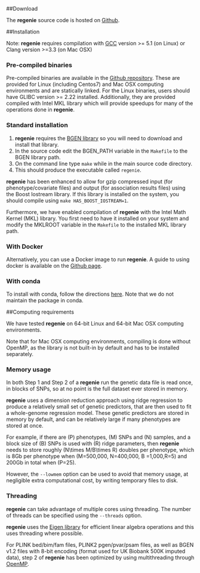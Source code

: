 ##Download

The **regenie** source code is hosted on
[Github](https://github.com/rgcgithub/regenie).

##Installation

Note: **regenie** requires compilation with 
[GCC](https://gcc.gnu.org) version >= 5.1 (on Linux) 
or Clang version >=3.3 (on Mac OSX)

### Pre-compiled binaries

Pre-compiled binaries are available in the 
[Github repository](https://github.com/rgcgithub/regenie/releases).
These are provided for Linux (including Centos7) and Mac OSX 
computing environments and are statically linked. 
For the Linux binaries, users should have GLIBC version >= 2.22 installed.
Additionally, they are provided compiled with Intel MKL library which
will provide speedups for many of the operations done in **regenie**. 


### Standard installation
1. **regenie** requires the
  [BGEN library](https://enkre.net/cgi-bin/code/bgen/dir?ci=trunk) so
  you will need to download and install that library.
2. In the source code edit the BGEN_PATH variable in the `Makefile`
   to the BGEN library path.
3. On the command line type `make` while in the main source code directory.
4. This should produce the executable called `regenie`.

**regenie** has been enhanced to allow for gzip compressed input 
(for phenotype/covariate files) and output (for association results files)
 using the Boost Iostream library. 
If this library is installed on the system, you should compile using 
`make HAS_BOOST_IOSTREAM=1`. 

Furthermore, we have enabled compilation of **regenie** with
the Intel Math Kernel (MKL) library. You first need to have it installed 
on your system and modify the MKLROOT variable in the `Makefile`
to the installed MKL library path.

### With Docker
Alternatively, you can use a Docker image to run **regenie**. 
A guide to using docker is available on 
the [Github page](https://github.com/rgcgithub/regenie/wiki/Using-docker).

### With conda
To install with conda, follow the directions 
[here](https://anaconda.org/bioconda/regenie).
Note that we do not maintain the package in conda.



##Computing requirements

We have tested **regenie** on 64-bit Linux and 64-bit Mac OSX computing environments.
 
Note that for Mac OSX computing environments, compiling is done without OpenMP, as the library is not built-in by default and has to be installed separately. 

### Memory usage
In both Step 1 and Step 2 of a **regenie** run the genetic data file is
read once, in blocks of SNPs, so at no point is the full dataset ever stored in
memory.

**regenie** uses a dimension reduction approach using ridge regression
  to produce a relatively small set of genetic predictors, that are
  then used to fit a whole-genome regression model. These genetic
  predictors are stored in memory by default, and can be relatively
  large if many phenotypes are stored at once.

For example, if there are \(P\) phenotypes, \(M\) SNPs and \(N\) samples, and a
block size of \(B\) SNPs is used with \(R\) ridge parameters,
 then **regenie** needs to store roughly \(N\times M/B\times R\)
doubles per phenotype, which is 8Gb per phenotype when \(M=500,000,
N=400,000, B =1,000,R=5\) and 200Gb in total when \(P=25\).

However, the `--lowmem` option can be used to avoid that memory usage,
at negligible extra computational cost, by writing temporary files to disk.

### Threading

**regenie** can take advantage of multiple cores using threading. The
number of threads can be specified using the `--threads` option.

**regenie** uses the [Eigen library](http://eigen.tuxfamily.org/index.php?title=Main_Page) for 
efficient linear algebra operations and this uses threading where possible.

For PLINK bed/bim/fam files, PLINK2 pgen/pvar/psam files, as well as BGEN v1.2 files with 8-bit encoding (format used for UK Biobank
500K imputed data), step 2 of **regenie** has been optimized by 
using multithreading through [OpenMP](https://www.openmp.org).



